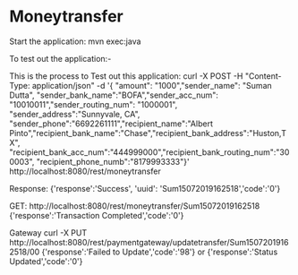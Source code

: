 # Moneytransfer

Start the application:
mvn exec:java

To test out the application:-

This is the process to Test out this application:
curl -X POST -H "Content-Type: application/json" -d '{ "amount": "1000","sender_name": "Suman Dutta", "sender_bank_name":"BOFA","sender_acc_num": "10010011","sender_routing_num": "1000001", "sender_address":"Sunnyvale, CA", "sender_phone":"6692261111","recipient_name":"Albert Pinto","recipient_bank_name":"Chase","recipient_bank_address":"Huston,TX", "recipient_bank_acc_num":"444999000","recipient_bank_routing_num":"300003", "recipient_phone_numb":"8179993333"}' 
http://localhost:8080/rest/moneytransfer

Response:
{'response':'Success', 'uuid': 'Sum15072019162518','code':'0'}


GET:
http://localhost:8080/rest/moneytransfer/Sum15072019162518
{'response':'Transaction Completed','code':'0'}

Gateway
curl -X PUT http://localhost:8080/rest/paymentgateway/updatetransfer/Sum15072019162518/00
{'response':'Failed to Update','code':'98'}
or
{'response':'Status Updated','code':'0'}
